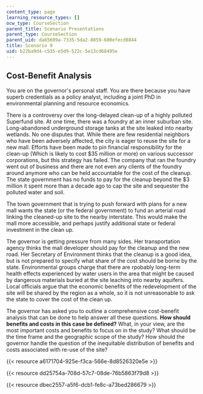 ```yaml
---
content_type: page
learning_resource_types: []
ocw_type: CourseSection
parent_title: Scenario Presentations
parent_type: CourseSection
parent_uid: da65609a-7335-5da2-8859-600efecd8844
title: Scenario 9
uid: b22ba9d4-c535-e5d9-522c-5e13cd68495e
---
```


Cost-Benefit Analysis
---------------------

You are on the governor's personal staff. You are there because you have superb credentials as a policy analyst, including a joint PhD in environmental planning and resource economics.

There is a controversy over the long-delayed clean-up of a highly polluted Superfund site. At one time, there was a foundry at an inner suburban site. Long-abandoned underground storage tanks at the site leaked into nearby wetlands. No one disputes that. While there are few residential neighbors who have been adversely affected, the city is eager to reuse the site for a new mall. Efforts have been made to pin financial responsibility for the clean-up (Which is likely to cost $35 million or more) on various successor corporations, but this strategy has failed. The company that ran the foundry went out of business and there are not even any clients of the foundry around anymore who can be held accountable for the cost of the cleanup. The state government has no funds to pay for the cleanup beyond the $3 million it spent more than a decade ago to cap the site and sequester the polluted water and soil.

The town government that is trying to push forward with plans for a new mall wants the state (or the federal government) to fund an arterial road linking the cleaned-up site to the nearby interstate. This would make the mall more accessible, and perhaps justify additional state or federal investment in the clean up.

The governor is getting pressure from many sides. Her transportation agency thinks the mall developer should pay for the cleanup and the new road. Her Secretary of Environment thinks that the cleanup is a good idea, but is not prepared to specify what share of the cost should be borne by the state. Environmental groups charge that there are rpobably long-term health effects experienced by water users in the area that might be caused by dangerous materials buried at the site leaching into nearby aquifers. Local officials argue that the economic benefits of the redevelopment of the site will be shared by the region as a whole, so it is not unreasonable to ask the state to cover the cost of the clean up.

The governor has asked you to outline a comprehensive cost-benefit analysis that can be done to help answer all these questions. **How should benefits and costs in this case be defined?** What, in your view, are the most important costs and benefits to focus on in the study? What should be the time frame and the geographic scope of the study? How should the governor handle the question of the inequitable distribution of benefits and costs associated with re-use of the site?

{{< resource a6171704-925e-f3ca-566e-8d8526320e5e >}}

{{< resource dd25754a-708d-57c7-08de-76b5863f79d8 >}}

{{< resource dbec2557-a5f6-dcb1-fe8c-a73bed286679 >}}